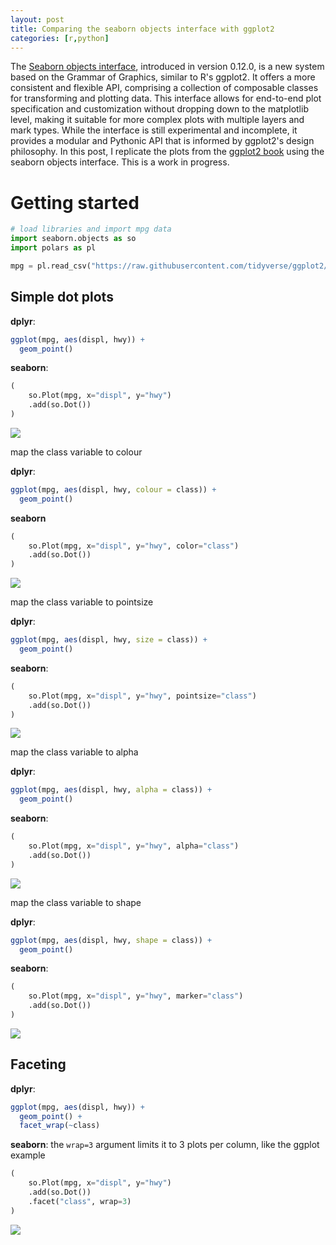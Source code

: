 ```yaml
---
layout: post
title: Comparing the seaborn objects interface with ggplot2
categories: [r,python]
---
```


The [Seaborn objects interface](https://seaborn.pydata.org/tutorial/objects_interface.html), introduced in version 0.12.0, is a new system based on the Grammar of Graphics, similar to R's ggplot2. 
It offers a more consistent and flexible API, comprising a collection of composable classes for transforming and plotting data. 
This interface allows for end-to-end plot specification and customization without dropping down to the matplotlib level, making it suitable for more complex plots with multiple layers and mark types. 
While the interface is still experimental and incomplete, it provides a modular and Pythonic API that is informed by ggplot2's design philosophy.
In this post, I replicate the plots from the [ggplot2 book](https://ggplot2-book.org/getting-started) using the seaborn objects interface.
This is a work in progress.

# Getting started

```python
# load libraries and import mpg data
import seaborn.objects as so
import polars as pl

mpg = pl.read_csv("https://raw.githubusercontent.com/tidyverse/ggplot2/main/data-raw/mpg.csv")
```
## Simple dot plots

**dplyr**:
```r
ggplot(mpg, aes(displ, hwy)) + 
  geom_point()
```

**seaborn**:
```python
(
    so.Plot(mpg, x="displ", y="hwy")
    .add(so.Dot())
)
```
![](/images/output1.png)

map the class variable to colour

**dplyr**:
```r
ggplot(mpg, aes(displ, hwy, colour = class)) + 
  geom_point()
```

**seaborn**
```python
(
    so.Plot(mpg, x="displ", y="hwy", color="class")
    .add(so.Dot())
)
```
![](/images/output2.png)

map the class variable to pointsize

**dplyr**:
```r
ggplot(mpg, aes(displ, hwy, size = class)) + 
  geom_point()
```

**seaborn**:
```python
(
    so.Plot(mpg, x="displ", y="hwy", pointsize="class")
    .add(so.Dot())
)
```
![](/images/output3.png)

map the class variable to alpha

**dplyr**:
```r
ggplot(mpg, aes(displ, hwy, alpha = class)) + 
  geom_point()
```

**seaborn**:
```python
(
    so.Plot(mpg, x="displ", y="hwy", alpha="class")
    .add(so.Dot())
)
```
![](/images/output4.png)

map the class variable to shape

**dplyr**:
```r
ggplot(mpg, aes(displ, hwy, shape = class)) + 
  geom_point()
```

**seaborn**:
```python
(
    so.Plot(mpg, x="displ", y="hwy", marker="class")
    .add(so.Dot())
)
```
![](/images/output5.png)

## Faceting

**dplyr**:
```r
ggplot(mpg, aes(displ, hwy)) + 
  geom_point() + 
  facet_wrap(~class)
```

**seaborn**:
the `wrap=3` argument limits it to 3 plots per column, like the ggplot example
```python
(
    so.Plot(mpg, x="displ", y="hwy")
    .add(so.Dot())
    .facet("class", wrap=3)
)
```
![](/images/output6.png)
